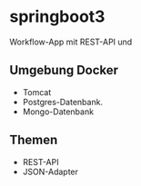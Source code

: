 # springboot3
Workflow-App mit REST-API und 


## Umgebung Docker
- Tomcat
- Postgres-Datenbank.
- Mongo-Datenbank

## Themen
- REST-API
- JSON-Adapter
